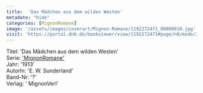 ```yaml
---
title:  'Das Mädchen aus dem wilden Westen'
metadate: "hide"
categories: [MignonRomane]
image: '/assets/images/coverart/Mignon-Romane/1192272471_00000010.jpg'
visit: 'https://portal.dnb.de/bookviewer/view/1192272471#page/n0/mode/2up'
---
```

Titel: 'Das Mädchen aus dem wilden Westen' <br>
Serie: <a href='/heftroman.workshop/_pages/MignonRomane.html'>'MignonRomane'</a> <br>
Jahr: '1913' <br>
AutorIn: 'E. W. Sunderland' <br>
Band-Nr: '?' <br>
Verlag: ' MignonVerl'